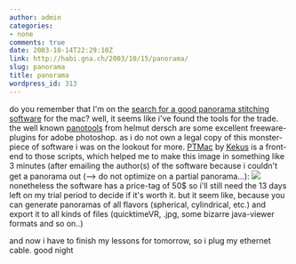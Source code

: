```yaml
---
author: admin
categories:
- none
comments: true
date: 2003-10-14T22:29:10Z
link: http://habi.gna.ch/2003/10/15/panorama/
slug: panorama
title: panorama
wordpress_id: 313
---
```


do you remember that I'm on the [ search for a good panorama stitching software](http://habi.gna.ch/blog/archives/000026.html) for the mac?
well, it seems like i've found the tools for the trade.
the well known [panotools](http://www.panoguide.com/software/reviews/panotools_v21.html) from helmut dersch are some excellent freeware-plugins for adobe photoshop. as i do not own a legal copy of this monster-piece of software i was on the lookout for more.
[PTMac](http://www.kekus.com/ptmac/index.html) by [Kekus](http://www.kekus.com/)  is a front-end to those scripts, which helped me to make this image in something like 3 minutes (after emailing the author(s) of the software because i couldn't get a panorama out (--> do not optimize on a partial panorama...):
[![](http://habi.gna.ch/blog/images/kos-tm.jpg)](http://habi.gna.ch/blog/images/kos)
nonetheless the software has a price-tag of 50$ so i'll still need the 13 days left on my trial period to decide if it's worth it. but it seem like, because you can generate panoramas of all flavors (spherical, cylindrical, etc.) and export it to all kinds of files (quicktimeVR, .jpg, some bizarre java-viewer formats and so on..)

and now i have to finish my lessons for tomorrow, so i plug my ethernet cable.  good night
